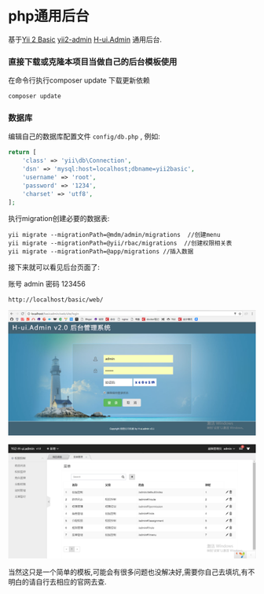 php通用后台
============================

基于[Yii 2 Basic](http://www.yiiframework.com/) [yii2-admin](https://github.com/mdmsoft/yii2-admin) [H-ui.Admin](http://www.h-ui.net/index.shtml) 通用后台.


### 直接下载或克隆本项目当做自己的后台模板使用

在命令行执行composer update 下载更新依赖

```php
composer update
```

### 数据库

编辑自己的数据库配置文件 `config/db.php` , 例如:

```php
return [
    'class' => 'yii\db\Connection',
    'dsn' => 'mysql:host=localhost;dbname=yii2basic',
    'username' => 'root',
    'password' => '1234',
    'charset' => 'utf8',
];
```


执行migration创建必要的数据表:
```
yii migrate --migrationPath=@mdm/admin/migrations  //创建menu
yii migrate --migrationPath=@yii/rbac/migrations  //创建权限相关表
yii migrate --migrationPath=@app/migrations //插入数据

```


接下来就可以看见后台页面了:

账号 admin 密码 123456

~~~
http://localhost/basic/web/
~~~

![Alt text1](login.png "后台模板登录")

![Alt text](admin.png "后台模板")


当然这只是一个简单的模板,可能会有很多问题也没解决好,需要你自己去填坑,有不明白的请自行去相应的官网去查.



